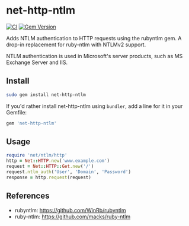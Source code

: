 # net-http-ntlm
[![CI](https://github.com/at-point/net-http-ntlm/actions/workflows/ci.yml/badge.svg?branch=main)](https://github.com/at-point/net-http-ntlm/actions/workflows/ci.yml)
[![Gem Version](https://badge.fury.io/rb/net-http-ntlm.svg)](https://badge.fury.io/rb/net-http-ntlm)

Adds NTLM authentication to HTTP requests using the rubyntlm gem.
A drop-in replacement for ruby-ntlm with NTLMv2 support.

NTLM authentication is used in Microsoft's server products,
such as MS Exchange Server and IIS.

## Install

```sh
sudo gem install net-http-ntlm
```

If you'd rather install net-http-ntlm using `bundler`, add a line for it in your Gemfile:

```rb
gem 'net-http-ntlm'
```

## Usage

```rb
require 'net/ntlm/http'
http = Net::HTTP.new('www.example.com')
request = Net::HTTP::Get.new('/')
request.ntlm_auth('User', 'Domain', 'Password')
response = http.request(request)
```

## References

*   rubyntlm: https://github.com/WinRb/rubyntlm
*   ruby-ntlm: https://github.com/macks/ruby-ntlm